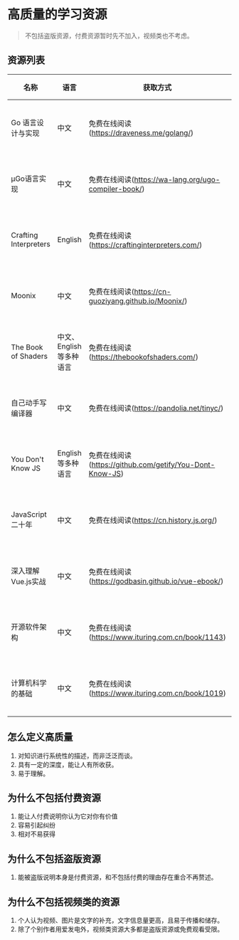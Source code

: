 # 高质量的学习资源

> 不包括盗版资源，付费资源暂时先不加入，视频类也不考虑。

## 资源列表

| 名称  | 语言 | 获取方式 | 类型 | 标签 |
| --- | --- | --- | --- | --- |
| Go 语言设计与实现 | 中文 | 免费在线阅读(https://draveness.me/golang/) | 开源电子书 | 编译原理 |
| µGo语言实现 | 中文 | 免费在线阅读(https://wa-lang.org/ugo-compiler-book/) | 开源电子书 | 编译原理 |
| Crafting Interpreters | English | 免费在线阅读(https://craftinginterpreters.com/) | 开源电子书 | 编译原理 |
| Moonix | 中文 | 免费在线阅读(https://cn-guoziyang.github.io/Moonix/) | 开源电子书 | 操作系统 |
| The Book of Shaders | 中文、English 等多种语言 | 免费在线阅读(https://thebookofshaders.com/) | 开源电子书 | 计算机图形学 |
| 自己动手写编译器 | 中文 | 免费在线阅读(https://pandolia.net/tinyc/) | 开源电子书 | 编译原理 |
| You Don't Know JS | English 等多种语言 | 免费在线阅读(https://github.com/getify/You-Dont-Know-JS) | 开源电子书 | Javascript |
| JavaScript 二十年 | 中文 | 免费在线阅读(https://cn.history.js.org/) | 开源电子书 | Javascript |
| 深入理解Vue.js实战 | 中文 | 免费在线阅读(https://godbasin.github.io/vue-ebook/) | 开源电子书 | Vue.js |
| 开源软件架构 | 中文 | 免费在线阅读(https://www.ituring.com.cn/book/1143) | 开源电子书 | 软件架构 |
| 计算机科学的基础 | 中文 | 免费在线阅读(https://www.ituring.com.cn/book/1019) | 开源电子书 | 计算机科学 |

## 怎么定义高质量

1. 对知识进行系统性的描述，而非泛泛而谈。
2. 具有一定的深度，能让人有所收获。
3. 易于理解。

## 为什么不包括付费资源

1. 能让人付费说明你认为它对你有价值
2. 容易引起纠纷
3. 相对不易获得

## 为什么不包括盗版资源

1. 能被盗版说明本身是付费资源，和不包括付费的理由存在重合不再赘述。

## 为什么不包括视频类的资源

1. 个人认为视频、图片是文字的补充，文字信息量更高，且易于传播和储存。
2. 除了个别作者用爱发电外，视频类资源大多都是盗版资源或免费观看受限。
